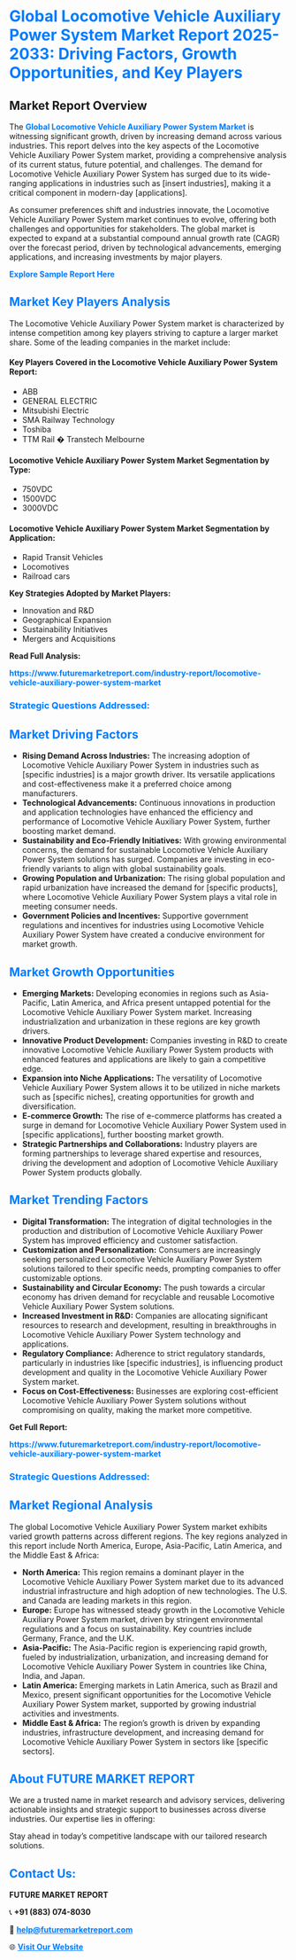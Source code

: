 <h1 style="color: #007BFF;">Global Locomotive Vehicle Auxiliary Power System Market Report 2025-2033: Driving Factors, Growth Opportunities, and Key Players</h1>

<section id="overview">
<h2>Market Report Overview</h2>
<p>The <a href="https://www.futuremarketreport.com/industry-report/locomotive-vehicle-auxiliary-power-system-market" style="color: #007BFF; text-decoration: none;"><strong>Global Locomotive Vehicle Auxiliary Power System Market</strong></a> is witnessing significant growth, driven by increasing demand across various industries. This report delves into the key aspects of the Locomotive Vehicle Auxiliary Power System market, providing a comprehensive analysis of its current status, future potential, and challenges. The demand for Locomotive Vehicle Auxiliary Power System has surged due to its wide-ranging applications in industries such as [insert industries], making it a critical component in modern-day [applications].</p>
<p>As consumer preferences shift and industries innovate, the Locomotive Vehicle Auxiliary Power System market continues to evolve, offering both challenges and opportunities for stakeholders. The global market is expected to expand at a substantial compound annual growth rate (CAGR) over the forecast period, driven by technological advancements, emerging applications, and increasing investments by major players.</p>
</section>

<section id="overview">
<p><a href="https://www.futuremarketreport.com/request-sample/reportId=27749" style="color: #007BFF; text-decoration: none;"><strong>Explore Sample Report Here</strong></a></p>
</section>

<section id="key-players">
<h2 style="color: #007BFF;">Market Key Players Analysis</h2>
<p>The Locomotive Vehicle Auxiliary Power System market is characterized by intense competition among key players striving to capture a larger market share. Some of the leading companies in the market include:</p>
<h4>Key Players Covered in the Locomotive Vehicle Auxiliary Power System Report:</h4>
<ul><li>ABB</li><li>GENERAL ELECTRIC</li><li>Mitsubishi Electric</li><li>SMA Railway Technology</li><li>Toshiba</li><li>TTM Rail � Transtech Melbourne</li></ul>
<h4>Locomotive Vehicle Auxiliary Power System Market Segmentation by Type:</h4>
<ul><li>750VDC</li><li>1500VDC</li><li>3000VDC</li></ul>

<h4>Locomotive Vehicle Auxiliary Power System Market Segmentation by Application:</h4>
<ul><li>Rapid Transit Vehicles</li><li>Locomotives</li><li>Railroad cars</li></ul>
<p><strong>Key Strategies Adopted by Market Players:</strong></p>
<ul>
<li>Innovation and R&D</li>
<li>Geographical Expansion</li>
<li>Sustainability Initiatives</li>
<li>Mergers and Acquisitions</li>
</ul>
</section>

<section>
<p><strong>Read Full Analysis: </strong></p><a href="https://www.futuremarketreport.com/industry-report/locomotive-vehicle-auxiliary-power-system-market" style="color: #007BFF; text-decoration: none;"><strong>https://www.futuremarketreport.com/industry-report/locomotive-vehicle-auxiliary-power-system-market</strong></a>
<h3 style="color: #007BFF;">Strategic Questions Addressed:</h3>
</section>

<section id="driving-factors">
<h2 style="color: #007BFF;">Market Driving Factors</h2>
<ul>
<li><strong>Rising Demand Across Industries:</strong> The increasing adoption of Locomotive Vehicle Auxiliary Power System in industries such as [specific industries] is a major growth driver. Its versatile applications and cost-effectiveness make it a preferred choice among manufacturers.</li>
<li><strong>Technological Advancements:</strong> Continuous innovations in production and application technologies have enhanced the efficiency and performance of Locomotive Vehicle Auxiliary Power System, further boosting market demand.</li>
<li><strong>Sustainability and Eco-Friendly Initiatives:</strong> With growing environmental concerns, the demand for sustainable Locomotive Vehicle Auxiliary Power System solutions has surged. Companies are investing in eco-friendly variants to align with global sustainability goals.</li>
<li><strong>Growing Population and Urbanization:</strong> The rising global population and rapid urbanization have increased the demand for [specific products], where Locomotive Vehicle Auxiliary Power System plays a vital role in meeting consumer needs.</li>
<li><strong>Government Policies and Incentives:</strong> Supportive government regulations and incentives for industries using Locomotive Vehicle Auxiliary Power System have created a conducive environment for market growth.</li>
</ul>
</section>

<section id="growth-opportunities">
<h2 style="color: #007BFF;">Market Growth Opportunities</h2>
<ul>
<li><strong>Emerging Markets:</strong> Developing economies in regions such as Asia-Pacific, Latin America, and Africa present untapped potential for the Locomotive Vehicle Auxiliary Power System market. Increasing industrialization and urbanization in these regions are key growth drivers.</li>
<li><strong>Innovative Product Development:</strong> Companies investing in R&D to create innovative Locomotive Vehicle Auxiliary Power System products with enhanced features and applications are likely to gain a competitive edge.</li>
<li><strong>Expansion into Niche Applications:</strong> The versatility of Locomotive Vehicle Auxiliary Power System allows it to be utilized in niche markets such as [specific niches], creating opportunities for growth and diversification.</li>
<li><strong>E-commerce Growth:</strong> The rise of e-commerce platforms has created a surge in demand for Locomotive Vehicle Auxiliary Power System used in [specific applications], further boosting market growth.</li>
<li><strong>Strategic Partnerships and Collaborations:</strong> Industry players are forming partnerships to leverage shared expertise and resources, driving the development and adoption of Locomotive Vehicle Auxiliary Power System products globally.</li>
</ul>
</section>

<section id="trending-factors">
<h2 style="color: #007BFF;">Market Trending Factors</h2>
<ul>
<li><strong>Digital Transformation:</strong> The integration of digital technologies in the production and distribution of Locomotive Vehicle Auxiliary Power System has improved efficiency and customer satisfaction.</li>
<li><strong>Customization and Personalization:</strong> Consumers are increasingly seeking personalized Locomotive Vehicle Auxiliary Power System solutions tailored to their specific needs, prompting companies to offer customizable options.</li>
<li><strong>Sustainability and Circular Economy:</strong> The push towards a circular economy has driven demand for recyclable and reusable Locomotive Vehicle Auxiliary Power System solutions.</li>
<li><strong>Increased Investment in R&D:</strong> Companies are allocating significant resources to research and development, resulting in breakthroughs in Locomotive Vehicle Auxiliary Power System technology and applications.</li>
<li><strong>Regulatory Compliance:</strong> Adherence to strict regulatory standards, particularly in industries like [specific industries], is influencing product development and quality in the Locomotive Vehicle Auxiliary Power System market.</li>
<li><strong>Focus on Cost-Effectiveness:</strong> Businesses are exploring cost-efficient Locomotive Vehicle Auxiliary Power System solutions without compromising on quality, making the market more competitive.</li>
</ul>
</section>

<section>
<p><strong>Get Full Report: </strong></p><a href="https://www.futuremarketreport.com/industry-report/locomotive-vehicle-auxiliary-power-system-market" style="color: #007BFF; text-decoration: none;"><strong>https://www.futuremarketreport.com/industry-report/locomotive-vehicle-auxiliary-power-system-market</strong></a>
<h3 style="color: #007BFF;">Strategic Questions Addressed:</h3>
</section>


<section id="regional-analysis">
<h2 style="color: #007BFF;">Market Regional Analysis</h2>
<p>The global Locomotive Vehicle Auxiliary Power System market exhibits varied growth patterns across different regions. The key regions analyzed in this report include North America, Europe, Asia-Pacific, Latin America, and the Middle East & Africa:</p>
<ul>
<li><strong>North America:</strong> This region remains a dominant player in the Locomotive Vehicle Auxiliary Power System market due to its advanced industrial infrastructure and high adoption of new technologies. The U.S. and Canada are leading markets in this region.</li>
<li><strong>Europe:</strong> Europe has witnessed steady growth in the Locomotive Vehicle Auxiliary Power System market, driven by stringent environmental regulations and a focus on sustainability. Key countries include Germany, France, and the U.K.</li>
<li><strong>Asia-Pacific:</strong> The Asia-Pacific region is experiencing rapid growth, fueled by industrialization, urbanization, and increasing demand for Locomotive Vehicle Auxiliary Power System in countries like China, India, and Japan.</li>
<li><strong>Latin America:</strong> Emerging markets in Latin America, such as Brazil and Mexico, present significant opportunities for the Locomotive Vehicle Auxiliary Power System market, supported by growing industrial activities and investments.</li>
<li><strong>Middle East & Africa:</strong> The region’s growth is driven by expanding industries, infrastructure development, and increasing demand for Locomotive Vehicle Auxiliary Power System in sectors like [specific sectors].</li>
</ul>
</section>

<footer>
<h2 style="color: #007BFF;">About FUTURE MARKET REPORT</h2>
<p>We are a trusted name in market research and advisory services, delivering actionable insights and strategic support to businesses across diverse industries. Our expertise lies in offering:</p>

<p>Stay ahead in today’s competitive landscape with our tailored research solutions.</p>

<h2 style="color: #007BFF;">Contact Us:</h2>
<p><strong>FUTURE MARKET REPORT</strong></p>
<p>📞 <strong>+91 (883) 074-8030</strong></p>
<p>📧 <strong><a href="mailto:help@futuremarketreport.com" style="color: #007BFF;">help@futuremarketreport.com</a></strong></p>
<p>🌐 <strong><a href="https://www.futuremarketreport.com/" style="color: #007BFF;">Visit Our Website</a></strong></p>
</footer>